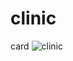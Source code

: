 # clinic
 card
![clinic](https://github.com/butanimeet/clinic/assets/155799324/8e92cc5a-9bfb-4fb1-884c-3c2adc42bb56)
